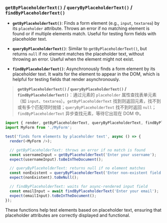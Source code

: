 ### `getByPlaceholderText()` / `queryByPlaceholderText()` / `findByPlaceholderText()`

- **`getByPlaceholderText()`**: Finds a form element (e.g., `input`, `textarea`) by its `placeholder` attribute. Throws an error if no matching element is found or if multiple elements match. Useful for testing form fields with placeholder text.

- **`queryByPlaceholderText()`**: Similar to `getByPlaceholderText()`, but returns `null` if no element matches the placeholder text, without throwing an error. Useful when the element might not exist.

- **`findByPlaceholderText()`**: Asynchronously finds a form element by its placeholder text. It waits for the element to appear in the DOM, which is helpful for testing fields that render asynchronously.

> **`getByPlaceholderText()` / `queryByPlaceholderText()` / `findByPlaceholderText()`**：通过元素的 `placeholder` 属性查找表单元素（如 `input`、`textarea`）。`getByPlaceholderText` 找到则返回元素，找不到或有多个匹配项时抛错；`queryByPlaceholderText` 找不到时返回 `null`；`findByPlaceholderText` 异步查找元素，等待它出现在 DOM 中。

```js
import { render, getByPlaceholderText, queryByPlaceholderText, findByPlaceholderText } from '@testing-library/react';
import MyForm from './MyForm';

test('finds form elements by placeholder text', async () => {
  render(<MyForm />);

  // getByPlaceholderText: throws an error if no match is found
  const usernameInput = getByPlaceholderText('Enter your username');
  expect(usernameInput).toBeInTheDocument();

  // queryByPlaceholderText: returns null if no element matches
  const nonExistent = queryByPlaceholderText('Enter non-existent field');
  expect(nonExistent).toBeNull();

  // findByPlaceholderText: waits for async-rendered input field
  const emailInput = await findByPlaceholderText('Enter your email');
  expect(emailInput).toBeInTheDocument();
});
```

These functions help test elements based on placeholder text, ensuring that placeholder attributes are correctly displayed and functional.